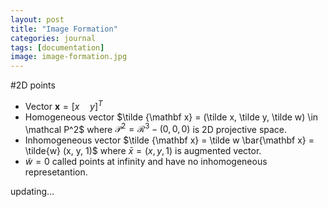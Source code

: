 ```yaml
---
layout: post
title: "Image Formation"
categories: journal
tags: [documentation]
image: image-formation.jpg
---
```

#2D points
* Vector $\mathbf x=[x\quad y]^T$  
* Homogeneous vector  $\tilde {\mathbf x} = (\tilde x, \tilde y, \tilde w) \in \mathcal P^2$  where $\mathcal P^2 = \mathcal R^3 - (0,0,0)$ is 2D projective space.  
* Inhomogeneous vector $\tilde {\mathbf x} = \tilde w \bar{\mathbf x} = \tilde{w} (x, y, 1)$  where $\bar x = (x,y,1)$ is augmented vector.  
* $\tilde w = 0$ called points at infinity and have no inhomogeneous represetantion.  

updating...


<!--stackedit_data:
eyJoaXN0b3J5IjpbNjc2NDk5OTg4LDQxNDU2MjQ0OSwxMDM0Nz
cyMjgsLTIxMjkzMjgxMTEsMTcwNTE4OSwtMjA0MzYzMTU0Nywx
MjI3MDQ0ODA5LDE1MTU3MDk0NDcsNjk3MzQ4MDAzLC0xMzI3Nz
M0OTk5LC0xNjYwOTI3OTM3LC0xOTgxMjc4MDEwLC01MTk1NTk2
NjYsMjA2MTI2MjM1MCwtNzU3NTk1MTIwLC03NDI1NjEzNjNdfQ
==
-->